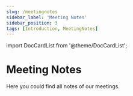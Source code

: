```yaml
---
slug: /meetingnotes
sidebar_label: 'Meeting Notes'
sidebar_position: 3
tags: [Introduction, MeetingNotes]
---
```


import DocCardList from '@theme/DocCardList';

# Meeting Notes

Here you could find all notes of our meetings.